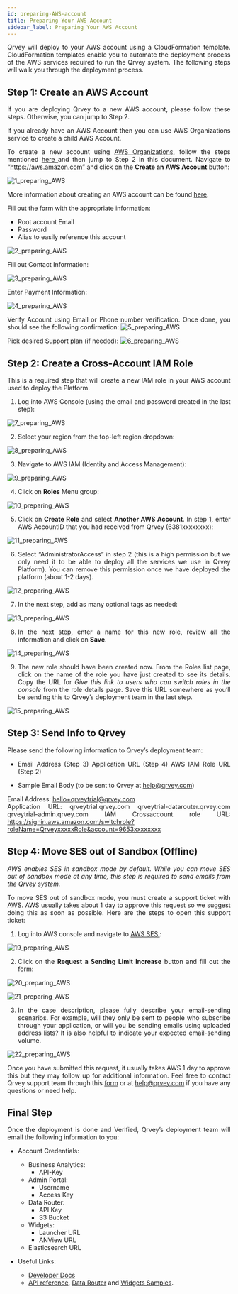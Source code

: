 ```yaml
---
id: preparing-AWS-account
title: Preparing Your AWS Account
sidebar_label: Preparing Your AWS Account
---
```


<div style="text-align: justify">

Qrvey will deploy to your AWS account using a CloudFormation template. CloudFormation templates enable you to automate the deployment process of the AWS services required to run the Qrvey system. The following steps will walk you through the deployment process.


## Step 1: Create an AWS Account

If you are deploying Qrvey to a new AWS account, please follow these steps. Otherwise, you can jump to Step 2. 

If you already have an AWS Account then you can use AWS Organizations service to create a child AWS Account. 

To create a new account using <a href="https://aws.amazon.com/organizations/">AWS Organizations</a>, follow the steps mentioned <a href="https://docs.aws.amazon.com/organizations/latest/userguide/orgs_manage_accounts_create.html"> here </a> and then jump to Step 2 in this document.
Navigate to “https://aws.amazon.com” and click on the **Create an AWS Account** button:

![1_preparing_AWS](https://s3.amazonaws.com/cdn.qrvey.com/documentation_assets/get-started/preparing-aws/aws_prep1.png#thumbnail)

More information about creating an AWS account can be found <a href="https://aws.amazon.com/premiumsupport/knowledge-center/create-and-activate-aws-account/?icmpid=support_rt_kc_articles">here</a>.

Fill out the form with the appropriate information:
* Root account Email
* Password
* Alias to easily reference this account

![2_preparing_AWS](https://s3.amazonaws.com/cdn.qrvey.com/documentation_assets/get-started/preparing-aws/aws_prep2.png#thumbnail)


Fill out Contact Information:

![3_preparing_AWS](https://s3.amazonaws.com/cdn.qrvey.com/documentation_assets/get-started/preparing-aws/aws_prep3.png#thumbnail-60)

Enter Payment Information:

![4_preparing_AWS](https://s3.amazonaws.com/cdn.qrvey.com/documentation_assets/get-started/preparing-aws/aws_prep4.png#thumbnail-60)

Verify Account using Email or Phone number verification. Once done, you should see the following confirmation:
![5_preparing_AWS](https://s3.amazonaws.com/cdn.qrvey.com/documentation_assets/get-started/preparing-aws/aws_prep5.png#thumbnail-60)


Pick desired Support plan (if needed):
![6_preparing_AWS](https://s3.amazonaws.com/cdn.qrvey.com/documentation_assets/get-started/preparing-aws/aws_prep6.png#thumbnail)


## Step 2: Create a Cross-Account IAM Role
This is a required step that will create a new IAM role in your AWS account used to deploy the Platform.

1. Log into AWS Console (using the email and password created in the last step):

![7_preparing_AWS](https://s3.amazonaws.com/cdn.qrvey.com/documentation_assets/get-started/preparing-aws/aws_prep7.png#thumbnail)


2. Select your region from the top-left region dropdown:

![8_preparing_AWS](https://s3.amazonaws.com/cdn.qrvey.com/documentation_assets/get-started/preparing-aws/aws_prep8.png#thumbnail-60)


3. Navigate to AWS IAM (Identity and Access Management):

![9_preparing_AWS](https://s3.amazonaws.com/cdn.qrvey.com/documentation_assets/get-started/preparing-aws/aws_prep9.png#thumbnail)


4. Click on **Roles** Menu group:

![10_preparing_AWS](https://s3.amazonaws.com/cdn.qrvey.com/documentation_assets/get-started/preparing-aws/aws_prep10.png#thumbnail)

5. Click on **Create Role** and select **Another AWS Account**. In step 1, enter AWS AccountID that you had received from Qrvey (6381xxxxxxxx):

![11_preparing_AWS](https://s3.amazonaws.com/cdn.qrvey.com/documentation_assets/get-started/preparing-aws/aws_prep11.png#thumbnail)

6. Select “AdministratorAccess” in step 2 (this is a high permission but we only need it to be able to deploy all the services we use in Qrvey Platform). You can remove this permission once we have deployed the platform (about 1-2 days).

![12_preparing_AWS](https://s3.amazonaws.com/cdn.qrvey.com/documentation_assets/get-started/preparing-aws/aws_prep12.png#thumbnail)

7. In the next step, add as many optional tags as needed:

![13_preparing_AWS](https://s3.amazonaws.com/cdn.qrvey.com/documentation_assets/get-started/preparing-aws/aws_prep13.png#thumbnail)

8. In the next step, enter a name for this new role, review all the information and click on **Save**.

![14_preparing_AWS](https://s3.amazonaws.com/cdn.qrvey.com/documentation_assets/get-started/preparing-aws/aws_prep14.png#thumbnail)

9. The new role should have been created now. From the Roles list page, click on the name of the role you have just created to see its details. Copy the URL for *Give this link to users who can switch roles in the console* from the role details page. Save this URL somewhere as you’ll be sending this to Qrvey’s deployment team in the last step.

![15_preparing_AWS](https://s3.amazonaws.com/cdn.qrvey.com/documentation_assets/get-started/preparing-aws/aws_prep15.png#thumbnail)



## Step 3: Send Info to Qrvey
Please send the following information to Qrvey’s deployment team:
* Email Address (Step 3) Application URL (Step 4) AWS IAM Role URL (Step 2)

* Sample Email Body (to be sent to Qrvey at help@qrvey.com)

Email Address: hello+qrveytrial@qrvey.com <br>
Application URL:    qrveytrial.qrvey.com
            qrveytrial-datarouter.qrvey.com
            qrveytrial-admin.qrvey.com 
IAM Crossaccount role URL: https://signin.aws.amazon.com/switchrole?roleName=QrveyxxxxxRole&account=9653xxxxxxxx


## Step 4: Move SES out of Sandbox (Offline)
*AWS enables SES in sandbox mode by default. While you can move SES out of sandbox mode at any time, this step is required to send emails from the Qrvey system.*

To move SES out of sandbox mode, you must create a support ticket with AWS. AWS usually takes about 1 day to approve this request so we suggest doing this as soon as possible. Here are the steps to open this support ticket: 

1. Log into AWS console and navigate to <a href="http://aws.amazon.com/ses"> AWS SES </a>:

![19_preparing_AWS](https://s3.amazonaws.com/cdn.qrvey.com/documentation_assets/get-started/preparing-aws/aws_prep19.png#thumbnail-60)

2. Click on the **Request a Sending Limit Increase** button and fill out the form:

![20_preparing_AWS](https://s3.amazonaws.com/cdn.qrvey.com/documentation_assets/get-started/preparing-aws/aws_prep20.png#thumbnail)

![21_preparing_AWS](https://s3.amazonaws.com/cdn.qrvey.com/documentation_assets/get-started/preparing-aws/aws_prep21.png#thumbnail)

3. In the case description, please fully describe your email-sending scenarios. For example, will they only be sent to people who subscribe through your application, or will you be sending emails using uploaded address lists? It is also helpful to indicate your expected email-sending volume.

![22_preparing_AWS](https://s3.amazonaws.com/cdn.qrvey.com/documentation_assets/get-started/preparing-aws/aws_prep22.png#thumbnail)

Once you have submitted this request, it usually takes AWS 1 day to approve this but they may follow up for additional information. Feel free to contact Qrvey support team through this <a href="/docs/faqs/ask-us/"> form</a> or at help@qrvey.com if you have any questions or need help.

## Final Step
Once the deployment is done and Verified, Qrvey’s deployment team will email the following information to you:

* Account Credentials:

  * Business Analytics:
    * API-Key
  * Admin Portal:
    * Username
    * Access Key
  * Data Router:
     * API Key
     * S3 Bucket
  * Widgets:
     * Launcher URL
     * ANView URL
  * Elasticsearch URL
* Useful Links:
    * <a href="/docs/docs/get-started/get-started-architecture/">Developer Docs</a>
    * <a href="/docs/embedding/api/api-intro/"> API reference</a>, <a href="/docs/data-router/introduction/data-router-intro/">Data Router</a> and <a href="/docs/embedding/widgets/widget-intro/">Widgets Samples</a>.

